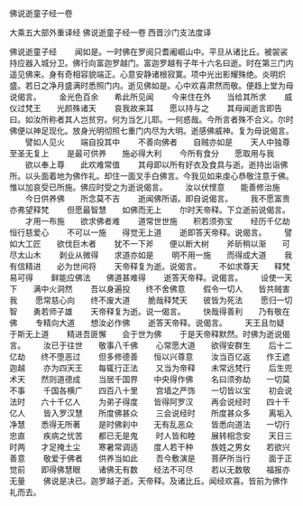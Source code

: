 佛说逝童子经一卷


大乘五大部外重译经
佛说逝童子经一卷
西晋沙门支法度译


佛说逝童子经
　　闻如是。一时佛在罗阅只耆阇崛山中。平旦从诸比丘。被袈裟持应器入城分卫。佛行向富迦罗越门。富迦罗越有子年十六名曰逝。时在第三门内遥见佛来。身有奇相容貌端正。心意安静诸根寂寞。项中光出影耀殊绝。炎明炽盛。若日之净月盛满时悉照门内。逝见佛如是。心中欢喜肃然而敬。便趋上堂为母说偈言。
　　金光色百余　　希此所见闻
　　今来住在外　　当给其所求
　　威仪过梵王　　光颜殊诸天
　　哀我故来耳　　愿以持与之
　　其母闻逝言即告曰。如汝所称者其人岂贫穷。何为当乞儿耶。一何惑哉。今所言者殊不合义。尔时佛便以神足现化。放身光明彻照七重门内尽为大明。逝感佛威神。复为母说偈言。
　　譬如人见火　　端自投其中
　　不善向佛者　　自贼亦如是
　　天人中独尊　　至圣无复上
　　是最可供养　　施必得大利
　　今所有食分　　愿取用与我
　　欲以奉上尊　　此欢难常值
　　其母即以所有好衣及食具与逝。逝持出诣佛所。以头面着地为佛作礼。却住一面叉手白佛言。今我见如来虔心恭敬注意于佛。惟以加哀受已所施。佛应时受之为逝说偈言。
　　汝以伏悭意　　能善修治施
　　今日供养佛　　所念莫不吉
　　逝闻佛所语。即自说偈言。
　　我不愿富贵　　亦弗望释梵
　　但愿最智慧　　如佛而无上
　　尔时天帝释。下立逝前说偈言。
　　才用一布施　　欲求佛者难
　　道常世世施　　积若须弥宝
　　经历千亿劫　　恒行慈爱心
　　不可以一施　　得觉无上道
　　逝即答天帝释。说偈言。
　　譬如大工匠　　欲伐巨木者
　　犹不一下斧　　便以断大树
　　斧斫稍以渐　　可尽太山木
　　剥业从微得　　求道亦如是
　　明不用一施　　而得成大道
　　我有信精进　　必为世间将
　　天帝释复为逝。说偈言。
　　不如求尊天　　释梵易可得
　　鲜能应佛法　　佛道甚难得
　　逝答天帝释。说偈言。
　　设使一天下　　满中火洞然
　　吾以身遍投　　终不舍佛意
　　假令一切人　　皆共贼害我
　　愿常慈心向　　终不废大道
　　脆哉释梵天　　彼皆为死法
　　愿归一切智　　勇若师子雄
　　天帝释复为逝。说一偈言。
　　快哉得善利　　乃有敬在佛
　　专精向大道　　想汝必作佛
　　逝答天帝释。说偈言。
　　天王且勿疑　　于斯无上道
　　精进吾匪懈　　会于世为佛
　　于是天帝释默然。时佛为逝说偈言。
　　汝已于往世　　敬事八千佛
　　心常愿大道　　欲得安群生
　　后十二亿劫　　终不堕恶过
　　但多修德善　　恒以兴尊意
　　汝当百亿返　　作王遮迦越
　　亦为四天王　　每辄行正法
　　又当为帝释　　未常远梵行
　　后生兜术天　　然则道德成
　　当居千国界　　中央得作佛
　　名曰须弥劫　　一切莫不事
　　千国各横广　　四百八十里
　　宫墙之严饰　　一切皆以宝
　　初会说法时　　六十千亿人
　　为弟子得度　　皆得阿罗汉
　　再会说经时　　四十千亿人
　　皆入罗汉慧　　所度佛甚众
　　三会说经时　　所度甚众多
　　离垢入净慧　　悉得无所著
　　是时佛刹中　　无有乱恶众
　　皆悉向道法　　一切行忠直
　　疾病之忧苦　　都已无是鬼
　　时人皆和睦　　展转相念安
　　天日三时两　　才足掩土尘
　　寒暑常调适　　度人若干种
　　族姓之男女　　若欲兴善意
　　敬爱于佛者　　供养当如此
　　吾今敷演是　　菩萨所当行
　　面于正觉前　　即得佛慧眼
　　诸佛无有数　　经法不可尽
　　若以无数敬　　福报亦无量
　　佛说是决已。迦罗越子逝。天帝释。及诸比丘。闻经欢喜。皆前为佛作礼而去。



